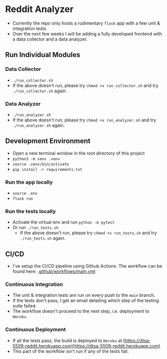 # Reddit Analyzer

- Currently the repo only hosts a rudimentary `flask` app with a few unit & integration tests.
- Over the next few weeks I will be adding a fully developed frontend with a data collector and a data analyzer.

## Run Individual Modules
### Data Collector
- `./run_collector.sh`
- If the above doesn't run, please try `chmod +x run_collector.sh` and try `./run_collector.sh` again.

### Data Analyzer
- `./run_analyzer.sh`
- If the above doesn't run, please try `chmod +x run_analyzer.sh` and try `./run_analyzer.sh` again.

## Development Environment
- Open a new terminal window in the root directory of this project
- `python3 -m venv .venv`
- `source .venv/bin/activate`
- `pip install -r requirements.txt`

### Run the app locally
- `source .env`
- `flask run`

### Run the tests locally
- Activate the virtual env and run `python -m pytest`
- Or run `./run_tests.sh`
    - If the above doesn't run, please try `chmod +x run_tests.sh` and try `./run_tests.sh` again.

## CI/CD
- I've setup the CI/CD pipeline using Github Actions. The workflow can be found here: [.github/workflows/main.yml](https://github.com/karansangha/dtsa-5509-twitter-analyzer/blob/main/.github/workflows/main.yml)

### Continuous Integration
- The unit & integration tests are run on every push to the `main` branch.
- If the tests don't pass, I get an email detailing which step of the testing suite failed.
- The workflow doesn't proceed to the next step, i.e. deployment to `Heroku`.

### Continuous Deployment
- If all the tests pass, the build is deployed to `Heroku` at [https://dtsa-5509-reddit.herokuapp.com](https://dtsa-5509-reddit.herokuapp.com)
- This part of the workflow isn't run if any of the tests fail.
